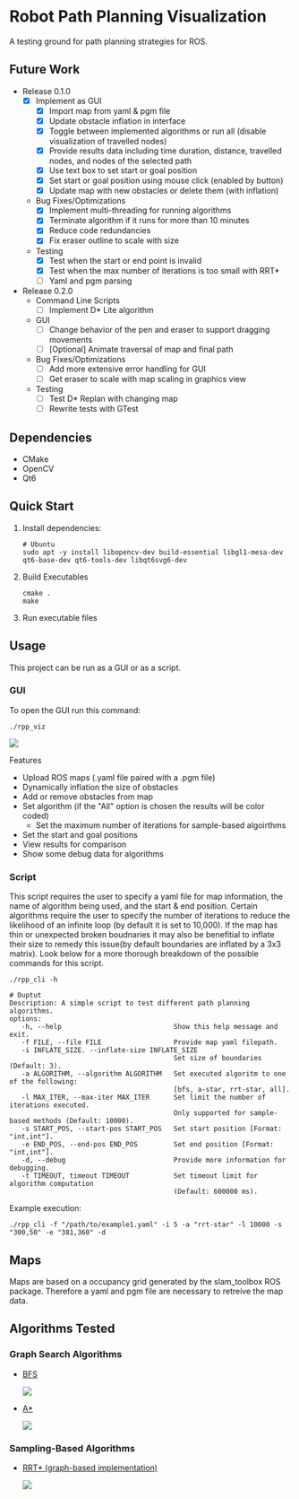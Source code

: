 # Robot Path Planning Visualization
A testing ground for path planning strategies for ROS.

## Future Work
- Release 0.1.0
    - [X] Implement as GUI
        - [X] Import map from yaml & pgm file
        - [X] Update obstacle inflation in interface
        - [X] Toggle between implemented algorithms or run all (disable visualization of travelled nodes) 
        - [X] Provide results data including time duration, distance, travelled nodes, and nodes of the selected path
        - [X] Use text box to set start or goal position
        - [X] Set start or goal position using mouse click (enabled by button)
        - [X] Update map with new obstacles or delete them (with inflation) 
    - Bug Fixes/Optimizations    
        - [X] Implement multi-threading for running algorithms 
        - [X] Terminate algorithm if it runs for more than 10 minutes 
        - [X] Reduce code redundancies
        - [X] Fix eraser outline to scale with size
    - Testing
        - [X] Test when the start or end point is invalid
        - [X] Test when the max number of iterations is too small with RRT*
        - [ ] Yaml and pgm parsing
- Release 0.2.0
    - Command Line Scripts
        - [ ] Implement D* Lite algorithm
    - GUI
        - [ ] Change behavior of the pen and eraser to support dragging movements
        - [ ] [Optional] Animate traversal of map and final path
    - Bug Fixes/Optimizations
        - [ ] Add more extensive error handling for GUI
        - [ ] Get eraser to scale with map scaling in graphics view
    - Testing
        - [ ] Test D* Replan with changing map
        - [ ] Rewrite tests with GTest

## Dependencies
- CMake
- OpenCV
- Qt6

## Quick Start
1. Install dependencies:
    ```
    # Ubuntu
    sudo apt -y install libopencv-dev build-essential libgl1-mesa-dev qt6-base-dev qt6-tools-dev libqt6svg6-dev
    ```
    [//]: # (2. Compile code and generate executables:)
    [//]: # (```)
    [//]: # (make)
    [//]: # (```)
2. Build Executables
    ```
    cmake .
    make
    ```
3. Run executable files

## Usage
This project can be run as a GUI or as a script. 

### GUI
To open the GUI run this command:
```
./rpp_viz
```

![](/resources/graphics/gui.png)

Features
 - Upload ROS maps (.yaml file paired with a .pgm file)
 - Dynamically inflation the size of obstacles
 - Add or remove obstacles from map
 - Set algorithm (if the "All" option is chosen the results will be color coded)
    - Set the maximum number of iterations for sample-based algoirthms
 - Set the start and goal positions
 - View results for comparison
 - Show some debug data for algorithms

### Script
This script requires the user to specify a yaml file for map information, the name of algorithm being used, and the start & end position. Certain algorithms require the user to specify the number of iterations to reduce the likelihood of an infinite loop (by default it is set to 10,000). If the map has thin or unexpected broken boudnaries it may also be benefitial to inflate their size to remedy this issue(by default boundaries are inflated by a 3x3 matrix). Look below for a more thorough breakdown of the possible commands for this script.
```
./rpp_cli -h

# Ouptut
Description: A simple script to test different path planning algorithms.
options: 
   -h, --help                            Show this help message and exit.
   -f FILE, --file FILE                  Provide map yaml filepath.
   -i INFLATE_SIZE. --inflate-size INFLATE_SIZE
                                         Set size of boundaries (Default: 3).
   -a ALGORITHM, --algorithm ALGORITHM   Set executed algoritm to one of the following:
                                         [bfs, a-star, rrt-star, all].
   -l MAX_ITER, --max-iter MAX_ITER      Set limit the number of iterations executed.
                                         Only supported for sample-based methods (Default: 10000).
   -s START_POS, --start-pos START_POS   Set start position [Format: "int,int"].
   -e END_POS, --end-pos END_POS         Set end position [Format: "int,int"].
   -d, --debug                           Provide more information for debugging.
   -t TIMEOUT, timeout TIMEOUT           Set timeout limit for algorithm computation
                                         (Default: 600000 ms).
```

Example execution:
```
./rpp_cli -f "/path/to/example1.yaml" -i 5 -a "rrt-star" -l 10000 -s "300,50" -e "381,360" -d
```

## Maps
Maps are based on a occupancy grid generated by the slam_toolbox ROS package. Therefore a yaml and pgm file are necessary to retreive the map data.

## Algorithms Tested
### Graph Search Algorithms
- [BFS](https://en.wikipedia.org/wiki/Breadth-first_search)

    ![](/resources/graphics/BFS.png)

- [A*](https://en.wikipedia.org/wiki/A*_search_algorithm)

    ![](/resources/graphics/A_star.png)

### Sampling-Based Algorithms
- [RRT* (graph-based implementation)](https://arxiv.org/pdf/1105.1186)

    ![](/resources/graphics/RRT_star.png)
